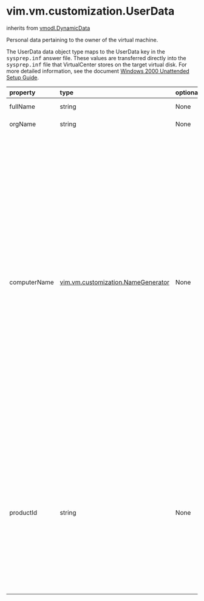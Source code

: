vim.vm.customization.UserData
=============================
inherits from [vmodl.DynamicData](docs/vmodl.DynamicData.md)


Personal data pertaining to the owner of the virtual machine.   <p>   The UserData data object type maps to the UserData key in the <tt>sysprep.inf</tt>   answer file. These values are transferred directly into the <tt>sysprep.inf</tt>   file that VirtualCenter stores on the target virtual disk. For more detailed   information, see the document <a href =   "http://www.microsoft.com/technet/prodtechnol/Windows2000Pro/deploy/unattend/default.mspx"   >Windows 2000 Unattended Setup Guide</a>.

| property | type | optional | priv | desc |
|:---------|:-----|:---------|:-----|:-----|
| fullName | string | None | None | User's full name. |
| orgName | string | None | None | User's organization. |
| computerName | [vim.vm.customization.NameGenerator](vim.vm.customization.NameGenerator.md "vim.vm.customization.NameGenerator") | None | None | The computer name of the (Windows) virtual machine. Computer name may contain  letters (A-Z), numbers(0-9) and hyphens (-) but no spaces or periods (.).  The name may not consists entirely of digits.   On Vista computer name is restricted to 15 characters in length. If the computer  name is longer than 15 characters, it will be truncated to 15 characters. |
| productId | string | None | None | Microsoft Sysprep requires that a valid serial number be included in the answer   file when mini-setup runs. This serial number is ignored if the original guest   operating system was installed using a volume-licensed CD. |


